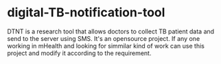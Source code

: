 # digital-TB-notification-tool
DTNT is a research tool that allows doctors to collect TB patient data and send to the server using SMS. It's an opensource project. If any one working in mHealth and looking for simmilar kind of work can use this project and modify it according to the requirement. 
